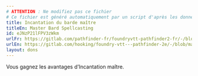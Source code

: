 ```yaml
---
# ATTENTION : Ne modifiez pas ce fichier
# Ce fichier est généré automatiquement par un script d'après les données du module Foundry VTT officiel et de sa traduction
title: Incantation du barde maître
titleEn: Master Bard Spellcasting
id: eJNzP21lFPV3zWkm
urlFr: https://gitlab.com/pathfinder-fr/foundryvtt-pathfinder2-fr/-/blob/master/data/feats/eJNzP21lFPV3zWkm.htm
urlEn: https://gitlab.com/hooking/foundry-vtt---pathfinder-2e/-/blob/master/packs/data/feats.db/master-bard-spellcasting.json
layout: dons
---
```

Vous gagnez les avantages d’Incantation maître.
